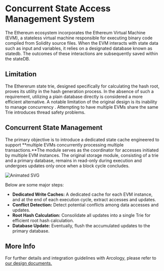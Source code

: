 # Concurrent State Access Management System
The Ethereum ecosystem incorporates the Ethereum Virtual Machine (EVM), a stateless virtual machine responsible for executing binary code compiled from Solidity source files. When the EVM interacts with state data such as input and variables, it relies on a designated database known as statedb. The outcomes of these interactions are subsequently saved within the stateDB.

## Limitation

The Ethererum state trie, designed specifically for calculating the hash root, proves its utility in the hash generation process. In the absence of such a requirement, utilizing a plain database directly is considered a more efficient alternative. A notable limitation of the original design is its inability to manage concurrency . Attempting to have multiple EVMs share the same Trie introduces thread safety problems.

##  Concurrent State Management
The primary objective is to introduce a dedicated state cache engineered to support **multiple EVMs concurrently processing multiple transactions.**The module serves as the coordinator for accesses initiated by multiple EVM instances. The original storage module, consisting of a trie and a primary database, remains in read-only during execution and undergoes updates only once when a block cycle concludes. 

![Animated SVG](https://files.gitbook.com/v0/b/gitbook-x-prod.appspot.com/o/spaces%2FB6TlmSMHsrhU4SiYVafJ%2Fuploads%2FLD7Ep1kf2uYlodHbLYuU%2Feu.svg?alt=media&token=55767f5e-7f54-4bf7-a9d7-d5f9da945480)


Below are some major steps:

- **Dedicated Write Caches:** A dedicated cache for each EVM instance, and at the end of each execution cycle, extract accesses and updates.
- **Conflict Detection:** Detect potential conflicts among data accesses and updates.
- **Root Hash Calculation:** Consolidate all updates into a single Trie for efficient root hash calculation.
- **Database Update:** Eventually, flush the accumulated updates to the primary database.


##  More Info
For further details and integration guidelines with Arcology, please refer to [our design documents.](https://doc.arcology.network/arcology-concurrency-control/evm-integration)